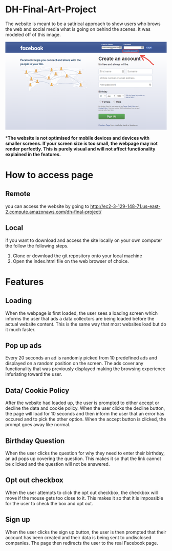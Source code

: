 # DH-Final-Art-Project
The website is meant to be a satirical approach to show users who brows the web and social media what is going on behind the scenes. It was modeled off of this image.

![Old Facebook Login Page](facebook-old-img.png)

***The website is not optimised for mobile devices and devices with smaller screens. If your screen size is too small, the webpage may not render perfectly. This is purely visual and will not affect functionality explained in the features.** 



# How to access page

## Remote
you can access the website by going to http://ec2-3-129-148-71.us-east-2.compute.amazonaws.com/dh-final-project/

## Local

if you want to download and access the site locally on your own computer the follow the following steps.

 1. Clone or download the git repository onto your local machine
 2. Open the index.html file on the web browser of choice.

# Features

## Loading 
When the webpage is first loaded, the user sees a loading screen which informs the user that ads a data collectors are being loaded before the actual website content. This is the same way that most websites load but do it much faster.

## Pop up ads
Every 20 seconds an ad is randomly picked from 10 predefined ads and displayed on a random position on the screen. The ads cover any functionality that was previously displayed making the browsing experience infuriating toward the user.

## Data/ Cookie Policy
After the website had loaded up, the user is prompted to either accept or decline the data and cookie policy. When the user clicks the decline button, the page will load for 10 seconds and then inform the user that an error has occured and to pick the other option. When the accept button is clicked, the prompt goes away like normal.

## Birthday Question
When the user clicks the question for why they need to enter their birthday, an ad pops up covering the question. This makes it so that the link cannot be clicked and the question will not be answered.

## Opt out checkbox
When the user attempts to click the opt out checkbox, the checkbox will move if the mouse gets too close to it. This makes it so that it is impossible for the user to check the box and opt out.

## Sign up
When the user clicks the sign up button, the user is then prompted that their account has been created and their data is being sent to undisclosed companies. The page then redirects the user to the real Facebook page.
